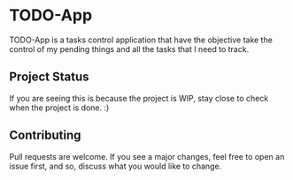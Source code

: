 # TODO-App

TODO-App is a tasks control application that have the objective take the control of my pending things and all the tasks that I need to track. 

## Project Status
If you are seeing this is because the project is WIP, stay close to check when the project is done. :)

## Contributing
Pull requests are welcome. If you see a major changes, feel free to open an issue first, and so, discuss what you would like to change.